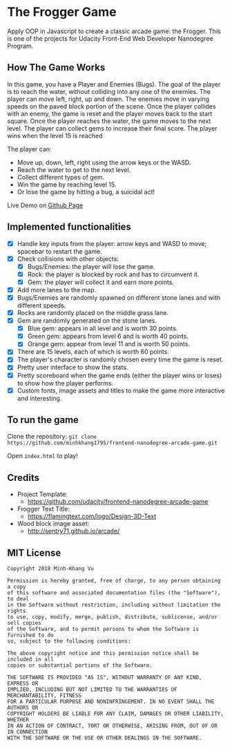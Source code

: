 The Frogger Game
===============================

Apply OOP in Javascript to create a classic arcade game: the Frogger. This is one of the projects for Udacity Front-End Web Developer Nanodegree Program. 

## How The Game Works
In this game, you have a Player and Enemies (Bugs). The goal of the player is to reach the water, without colliding into any one of the enemies. The player can move left, right, up and down. The enemies move in varying speeds on the paved block portion of the scene. Once the player collides with an enemy, the game is reset and the player moves back to the start square. Once the player reaches the water, the game moves to the next level. The player can collect gems to increase their final score. The player wins when the level 15 is reached

The player can:

* Move up, down, left, right using the arrow keys or the WASD.
* Reach the water to get to the next level.
* Collect different types of gem.
* Win the game by reaching level 15.
* Or lose the game by hitting a bug, a suicidal act!

Live Demo on [Github Page](https://minhkhang1795.github.io/frontend-nanodegree-arcade-game/)

## Implemented functionalities
* [x] Handle key inputs from the player: arrow keys and WASD to move; spacebar to restart the game.
* [x] Check collisions with other objects:
    * [x] Bugs/Enemies: the player will lose the game.
    * [x] Rock: the player is blocked by rock and has to circumvent it.
    * [x] Gem: the player will collect it and earn more points.
* [x] Add more lanes to the map.
* [x] Bugs/Enemies are randomly spawned on different stone lanes and with different speeds.
* [x] Rocks are randomly placed on the middle grass lane.
* [x] Gem are randomly generated on the stone lanes.
    * [x] Blue gem: appears in all level and is worth 30 points.
    * [x] Green gem: appears from level 6 and is worth 40 points.
    * [x] Orange gem: appear from level 11 and is worth 50 points.
* [x] There are 15 levels, each of which is worth 60 points.
* [x] The player's character is randomly chosen every time the game is reset.
* [x] Pretty user interface to show the stats.
* [x] Pretty scoreboard when the game ends (either the player wins or loses) to show how the player performs.
* [x] Custom fonts, image assets and titles to make the game more interactive and interesting.

## To run the game
Clone the repository:
`git clone https://github.com/minhkhang1795/frontend-nanodegree-arcade-game.git`

Open `index.html` to play!

## Credits
* Project Template:
    * https://github.com/udacity/frontend-nanodegree-arcade-game
* Frogger Text Title:
    * https://flamingtext.com/logo/Design-3D-Text
* Wood block image asset:
    * http://sentry71.github.io/arcade/
    

## MIT License

    Copyright 2018 Minh-Khang Vu

    Permission is hereby granted, free of charge, to any person obtaining a copy 
    of this software and associated documentation files (the "Software"), to deal 
    in the Software without restriction, including without limitation the rights 
    to use, copy, modify, merge, publish, distribute, sublicense, and/or sell copies 
    of the Software, and to permit persons to whom the Software is furnished to do 
    so, subject to the following conditions:

    The above copyright notice and this permission notice shall be included in all 
    copies or substantial portions of the Software.

    THE SOFTWARE IS PROVIDED "AS IS", WITHOUT WARRANTY OF ANY KIND, EXPRESS OR 
    IMPLIED, INCLUDING BUT NOT LIMITED TO THE WARRANTIES OF MERCHANTABILITY, FITNESS 
    FOR A PARTICULAR PURPOSE AND NONINFRINGEMENT. IN NO EVENT SHALL THE AUTHORS OR 
    COPYRIGHT HOLDERS BE LIABLE FOR ANY CLAIM, DAMAGES OR OTHER LIABILITY, WHETHER 
    IN AN ACTION OF CONTRACT, TORT OR OTHERWISE, ARISING FROM, OUT OF OR IN CONNECTION 
    WITH THE SOFTWARE OR THE USE OR OTHER DEALINGS IN THE SOFTWARE.
